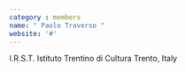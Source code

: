 ```yaml
---
category : members
name: " Paolo Traverso " 
website: '#'
---
```

I.R.S.T.
Istituto Trentino di Cultura
Trento, Italy

